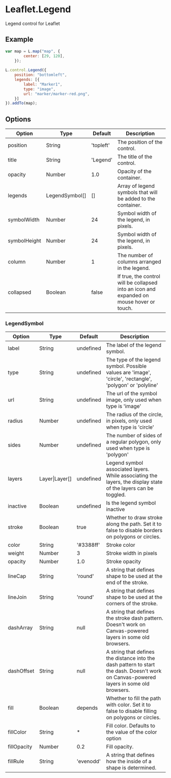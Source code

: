 # Leaflet.Legend
Legend control for Leaflet


## Example
```javascript
var map = L.map("map", {
        center: [29, 120],
    });
    
L.control.Legend({
    position: "bottomleft",
    legends: [{
        label: "Marker1",
        type: "image",
        url: "marker/marker-red.png",
    }]
}).addTo(map);
```

## Options
| Option | Type | Default | Description |
|--------|------|---------|-------------|
| position | String | 'topleft' | The position of the control. |
| title | String | 'Legend' | The title of the control. |
| opacity | Number | 1.0 | Opacity of the container. |
| legends | LegendSymbol[] | [] | Array of legend symbols that will be added to the container. |
| symbolWidth | Number | 24 | Symbol width of the legend, in pixels. |
| symbolHeight | Number | 24 | Symbol width of the legend, in pixels. |
| column | Number | 1 | The number of columns arranged in the legend. |
| collapsed | Boolean | false | If true, the control will be collapsed into an icon and expanded on mouse hover or touch. |

### LegendSymbol
| Option | Type | Default | Description |
|--------|------|---------|-------------|
| label | String | undefined | The label of the legend symbol. |
| type | String | undefined | The type of the legend symbol. Possible values are 'image', 'circle', 'rectangle', 'polygon' or 'polyline' |
| url | String | undefined | The url of the symbol image, only used when type is 'image' |
| radius | Number | undefined | The radius of the circle, in pixels, only used when type is 'circle' |
| sides | Number | undefined | The number of sides of a regular polygon, only used when type is 'polygon' |
| layers | Layer\|Layer[]| undefined | Legend symbol associated layers. While associating the layers, the display state of the layers can be toggled. |
| inactive | Boolean | undefined | Is the legend symbol inactive |
| stroke              | Boolean  | true       | Whether to draw stroke along the path\. Set it to false to disable borders on polygons or circles\. |
| color               | String   | '\#3388ff' | Stroke color |
| weight              | Number   | 3          | Stroke width in pixels |
| opacity             | Number   | 1\.0       | Stroke opacity |
| lineCap             | String   | 'round'    | A string that defines shape to be used at the end of the stroke\. |
| lineJoin            | String   | 'round'    | A string that defines shape to be used at the corners of the stroke\. |
| dashArray           | String   | null       | A string that defines the stroke dash pattern. Doesn't work on Canvas\-powered layers in some old browsers\. |
| dashOffset          | String   | null       | A string that defines the distance into the dash pattern to start the dash\. Doesn't work on Canvas-powered layers in some old browsers\. |
| fill                | Boolean  | depends    | Whether to fill the path with color. Set it to false to disable filling on polygons or circles\. |
| fillColor           | String   | \*         | Fill color. Defaults to the value of the color option |
| fillOpacity         | Number   | 0.2       | Fill opacity. |
| fillRule            | String   | 'evenodd'  | A string that defines how the inside of a shape is determined\. |
